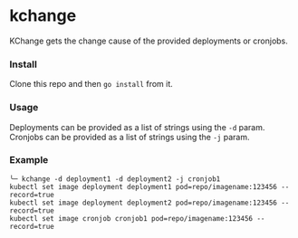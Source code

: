 # kchange
KChange gets the change cause of the provided deployments or cronjobs. 

### Install
Clone this repo and then `go install` from it. 

### Usage
Deployments can be provided as a list of strings using the `-d` param. 
Cronjobs can be provided as a list of strings using the `-j` param.

### Example
```
╰─ kchange -d deployment1 -d deployment2 -j cronjob1
kubectl set image deployment deployment1 pod=repo/imagename:123456 --record=true
kubectl set image deployment deployment2 pod=repo/imagename:123456 --record=true
kubectl set image cronjob cronjob1 pod=repo/imagename:123456 --record=true
```